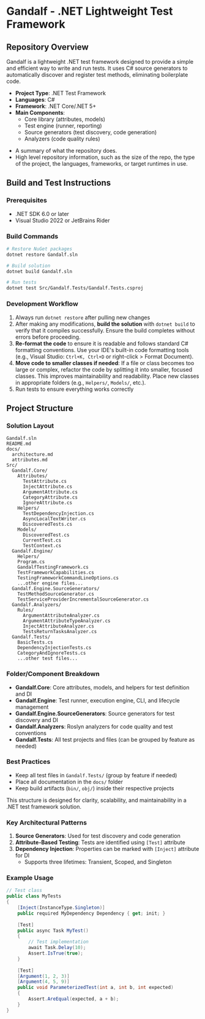 # Gandalf - .NET Lightweight Test Framework

## Repository Overview

Gandalf is a lightweight .NET test framework designed to provide a simple and efficient way to write and run tests. It uses C# source generators to automatically discover and register test methods, eliminating boilerplate code.

- **Project Type**: .NET Test Framework
- **Languages**: C# 
- **Framework**: .NET Core/.NET 5+
- **Main Components**:
  - Core library (attributes, models)
  - Test engine (runner, reporting)
  - Source generators (test discovery, code generation)
  - Analyzers (code quality rules)
<HighLevelDetails>

- A summary of what the repository does.
- High level repository information, such as the size of the repo, the type of the project, the languages, frameworks, or target runtimes in use.
</HighLevelDetails>

## Build and Test Instructions

### Prerequisites

- .NET SDK 6.0 or later
- Visual Studio 2022 or JetBrains Rider

### Build Commands

```bash
# Restore NuGet packages
dotnet restore Gandalf.sln

# Build solution
dotnet build Gandalf.sln

# Run tests
dotnet test Src/Gandalf.Tests/Gandalf.Tests.csproj
```


### Development Workflow

1. Always run `dotnet restore` after pulling new changes
2. After making any modifications, **build the solution** with `dotnet build` to verify that it compiles successfully. Ensure the build completes without errors before proceeding.
3. **Re-format the code** to ensure it is readable and follows standard C# formatting conventions. Use your IDE's built-in code formatting tools (e.g., Visual Studio: `Ctrl+K, Ctrl+D` or right-click > Format Document).
4. **Move code to smaller classes if needed**: If a file or class becomes too large or complex, refactor the code by splitting it into smaller, focused classes. This improves maintainability and readability. Place new classes in appropriate folders (e.g., `Helpers/`, `Models/`, etc.).
5. Run tests to ensure everything works correctly


## Project Structure

### Solution Layout

```
Gandalf.sln
README.md
docs/
  architecture.md
  attributes.md
Src/
  Gandalf.Core/
    Attributes/
      TestAttribute.cs
      InjectAttribute.cs
      ArgumentAttribute.cs
      CategoryAttribute.cs
      IgnoreAttribute.cs
    Helpers/
      TestDependencyInjection.cs
      AsyncLocalTextWriter.cs
      DiscoveredTests.cs
    Models/
      DiscoveredTest.cs
      CurrentTest.cs
      TestContext.cs
  Gandalf.Engine/
    Helpers/
    Program.cs
    GandalfTestingFramework.cs
    TestFrameworkCapabilities.cs
    TestingFrameworkCommandLineOptions.cs
    ...other engine files...
  Gandalf.Engine.SourceGenerators/
    TestMethodSourceGenerator.cs
    TestServiceProviderIncrementalSourceGenerator.cs
  Gandalf.Analyzers/
    Rules/
      ArgumentAttributeAnalyzer.cs
      ArgumentAttributeTypeAnalyzer.cs
      InjectAttributeAnalyzer.cs
      TestsReturnTasksAnalyzer.cs
  Gandalf.Tests/
    BasicTests.cs
    DependencyInjectionTests.cs
    CategoryAndIgnoreTests.cs
    ...other test files...
```

### Folder/Component Breakdown

- **Gandalf.Core**: Core attributes, models, and helpers for test definition and DI
- **Gandalf.Engine**: Test runner, execution engine, CLI, and lifecycle management
- **Gandalf.Engine.SourceGenerators**: Source generators for test discovery and DI
- **Gandalf.Analyzers**: Roslyn analyzers for code quality and test conventions
- **Gandalf.Tests**: All test projects and files (can be grouped by feature as needed)

### Best Practices

- Keep all test files in `Gandalf.Tests/` (group by feature if needed)
- Place all documentation in the `docs/` folder
- Keep build artifacts (`bin/`, `obj/`) inside their respective projects

This structure is designed for clarity, scalability, and maintainability in a .NET test framework solution.

### Key Architectural Patterns

1. **Source Generators**: Used for test discovery and code generation
2. **Attribute-Based Testing**: Tests are identified using `[Test]` attribute
3. **Dependency Injection**: Properties can be marked with `[Inject]` attribute for DI
   - Supports three lifetimes: Transient, Scoped, and Singleton

### Example Usage

```csharp
// Test class
public class MyTests
{
    [Inject(InstanceType.Singleton)]
    public required MyDependency Dependency { get; init; }
    
    [Test]
    public async Task MyTest()
    {
        // Test implementation
        await Task.Delay(10);
        Assert.IsTrue(true);
    }
    
    [Test]
    [Argument(1, 2, 3)]
    [Argument(4, 5, 9)]
    public void ParameterizedTest(int a, int b, int expected)
    {
        Assert.AreEqual(expected, a + b);
    }
}
```

